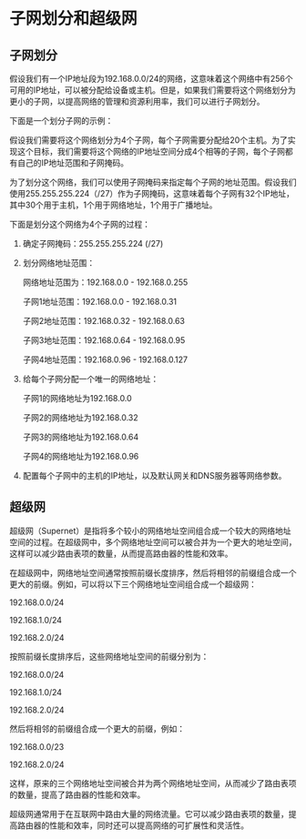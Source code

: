 # 子网划分和超级网

## 子网划分

假设我们有一个IP地址段为192.168.0.0/24的网络，这意味着这个网络中有256个可用的IP地址，可以被分配给设备或主机。但是，如果我们需要将这个网络划分为更小的子网，以提高网络的管理和资源利用率，我们可以进行子网划分。

下面是一个划分子网的示例：

假设我们需要将这个网络划分为4个子网，每个子网需要分配给20个主机。为了实现这个目标，我们需要将这个网络的IP地址空间分成4个相等的子网，每个子网都有自己的IP地址范围和子网掩码。

为了划分这个网络，我们可以使用子网掩码来指定每个子网的地址范围。假设我们使用255.255.255.224（/27）作为子网掩码，这意味着每个子网有32个IP地址，其中30个用于主机，1个用于网络地址，1个用于广播地址。

下面是划分这个网络为4个子网的过程：

1. 确定子网掩码：255.255.255.224 (/27)

2. 划分网络地址范围：

	网络地址范围为：192.168.0.0 - 192.168.0.255

	子网1地址范围：192.168.0.0 - 192.168.0.31

	子网2地址范围：192.168.0.32 - 192.168.0.63

	子网3地址范围：192.168.0.64 - 192.168.0.95

	子网4地址范围：192.168.0.96 - 192.168.0.127

3. 给每个子网分配一个唯一的网络地址：

	子网1的网络地址为192.168.0.0

	子网2的网络地址为192.168.0.32

	子网3的网络地址为192.168.0.64

	子网4的网络地址为192.168.0.96

4. 配置每个子网中的主机的IP地址，以及默认网关和DNS服务器等网络参数。

## 超级网

超级网（Supernet）是指将多个较小的网络地址空间组合成一个较大的网络地址空间的过程。在超级网中，多个网络地址空间可以被合并为一个更大的地址空间，这样可以减少路由表项的数量，从而提高路由器的性能和效率。

在超级网中，网络地址空间通常按照前缀长度排序，然后将相邻的前缀组合成一个更大的前缀。例如，可以将以下三个网络地址空间组合成一个超级网：

192.168.0.0/24

192.168.1.0/24

192.168.2.0/24

按照前缀长度排序后，这些网络地址空间的前缀分别为：

192.168.0.0/24

192.168.1.0/24

192.168.2.0/24

然后将相邻的前缀组合成一个更大的前缀，例如：

192.168.0.0/23

192.168.2.0/24

这样，原来的三个网络地址空间被合并为两个网络地址空间，从而减少了路由表项的数量，提高了路由器的性能和效率。

超级网通常用于在互联网中路由大量的网络流量。它可以减少路由表项的数量，提高路由器的性能和效率，同时还可以提高网络的可扩展性和灵活性。